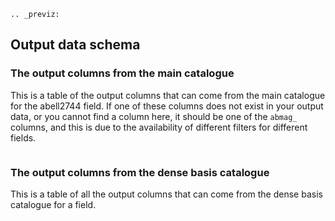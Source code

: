 ```{eval-rst}
.. _previz:
```

## Output data schema

### The output columns from the main catalogue
This is a table of the output columns that can come from the main catalogue for the abell2744 field. If one of these columns does not exist in your output data, or you cannot find a column here, it should be one of the `abmag_` columns, and this is due to the availability of different filters for different fields. 

```{include} ./tables/dja_catalogue_fields_table.md
```

### The output columns from the dense basis catalogue
This is a table of all the output columns that can come from the dense basis catalogue for a field. 

```{include} ./tables/db_catalogue_fields_table.md
```